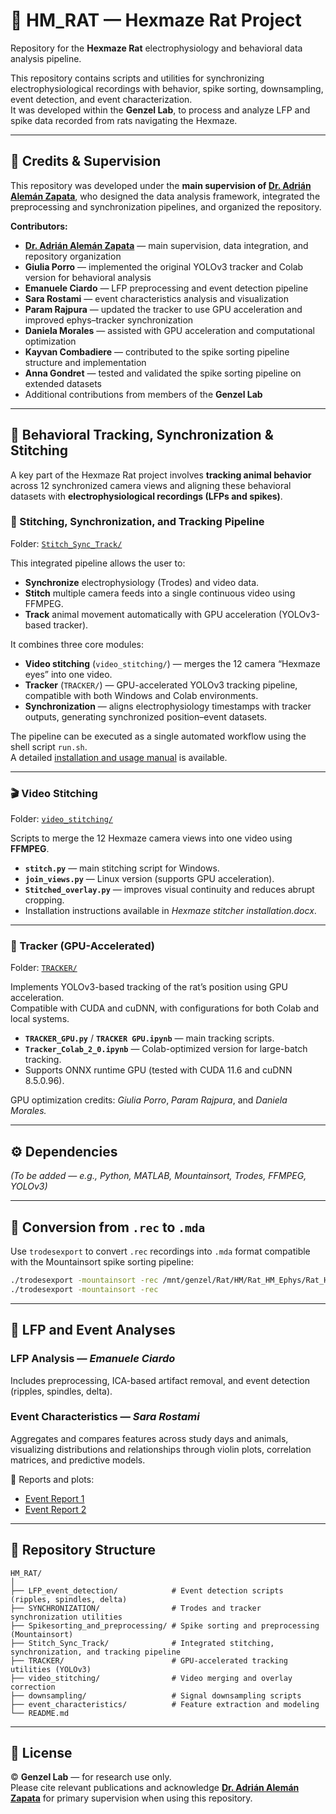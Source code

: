 # 🧠 HM_RAT — Hexmaze Rat Project  
Repository for the **Hexmaze Rat** electrophysiology and behavioral data analysis pipeline.

This repository contains scripts and utilities for synchronizing electrophysiological recordings with behavior, spike sorting, downsampling, event detection, and event characterization.  
It was developed within the **Genzel Lab**, to process and analyze LFP and spike data recorded from rats navigating the Hexmaze.

---

## 👥 Credits & Supervision

This repository was developed under the **main supervision of [Dr. Adrián Alemán Zapata](https://github.com/Aleman-Z)**, who designed the data analysis framework, integrated the preprocessing and synchronization pipelines, and organized the repository.

**Contributors:**
- **[Dr. Adrián Alemán Zapata](https://github.com/Aleman-Z)** — main supervision, data integration, and repository organization  
- **Giulia Porro** — implemented the original YOLOv3 tracker and Colab version for behavioral analysis  
- **Emanuele Ciardo** — LFP preprocessing and event detection pipeline  
- **Sara Rostami** — event characteristics analysis and visualization  
- **Param Rajpura** — updated the tracker to use GPU acceleration and improved ephys–tracker synchronization  
- **Daniela Morales** — assisted with GPU acceleration and computational optimization  
- **Kayvan Combadiere** — contributed to the spike sorting pipeline structure and implementation  
- **Anna Gondret** — tested and validated the spike sorting pipeline on extended datasets  
- Additional contributions from members of the **Genzel Lab**

---

## 🎥 Behavioral Tracking, Synchronization & Stitching

A key part of the Hexmaze Rat project involves **tracking animal behavior** across 12 synchronized camera views and aligning these behavioral datasets with **electrophysiological recordings (LFPs and spikes)**.

### 🧩 Stitching, Synchronization, and Tracking Pipeline
Folder: [`Stitch_Sync_Track/`](./Stitch_Sync_Track)

This integrated pipeline allows the user to:
- **Synchronize** electrophysiology (Trodes) and video data.  
- **Stitch** multiple camera feeds into a single continuous video using FFMPEG.  
- **Track** animal movement automatically with GPU acceleration (YOLOv3-based tracker).  

It combines three core modules:
- **Video stitching** (`video_stitching/`) — merges the 12 camera “Hexmaze eyes” into one video.  
- **Tracker** (`TRACKER/`) — GPU-accelerated YOLOv3 tracking pipeline, compatible with both Windows and Colab environments.  
- **Synchronization** — aligns electrophysiology timestamps with tracker outputs, generating synchronized position–event datasets.

The pipeline can be executed as a single automated workflow using the shell script `run.sh`.  
A detailed [installation and usage manual](https://www.dropbox.com/scl/fi/j59wadyvigqzyv650okf3/Installation-and-Usage-Manual-for-HM-Stitch-Sync-Track.docx?rlkey=q5o6ppiv1xcbkq1w2v8oodvr18dl=0) is available.

---

### 🎬 Video Stitching
Folder: [`video_stitching/`](./video_stitching)

Scripts to merge the 12 Hexmaze camera views into one video using **FFMPEG**.

- **`stitch.py`** — main stitching script for Windows.  
- **`join_views.py`** — Linux version (supports GPU acceleration).  
- **`Stitched_overlay.py`** — improves visual continuity and reduces abrupt cropping.  
- Installation instructions available in *Hexmaze stitcher installation.docx*.

---

### 🧭 Tracker (GPU-Accelerated)
Folder: [`TRACKER/`](./TRACKER)

Implements YOLOv3-based tracking of the rat’s position using GPU acceleration.  
Compatible with CUDA and cuDNN, with configurations for both Colab and local systems.

- **`TRACKER_GPU.py`** / **`TRACKER GPU.ipynb`** — main tracking scripts.  
- **`Tracker_Colab_2_0.ipynb`** — Colab-optimized version for large-batch tracking.  
- Supports ONNX runtime GPU (tested with CUDA 11.6 and cuDNN 8.5.0.96).  

GPU optimization credits: *Giulia Porro*, *Param Rajpura*, and *Daniela Morales.*

---

## ⚙️ Dependencies  
*(To be added — e.g., Python, MATLAB, Mountainsort, Trodes, FFMPEG, YOLOv3)*

---

## 🔄 Conversion from `.rec` to `.mda`

Use `trodesexport` to convert `.rec` recordings into `.mda` format compatible with the Mountainsort spike sorting pipeline:

```bash
./trodesexport -mountainsort -rec /mnt/genzel/Rat/HM/Rat_HM_Ephys/Rat_HM_Ephys_Rat5_406576/Rat_HM_Ephys_Rat5_406576_20210614/Rat_Hm_Ephys_Rat5_406576_20210614_presleep/Rat_Hm_Ephys_Rat5_406576_20210614_presleep.rec -sortingmode 1
./trodesexport -mountainsort -rec
```

---

## 🧠 LFP and Event Analyses

### LFP Analysis — *Emanuele Ciardo*  
Includes preprocessing, ICA-based artifact removal, and event detection (ripples, spindles, delta).

### Event Characteristics — *Sara Rostami*  
Aggregates and compares features across study days and animals, visualizing distributions and relationships through violin plots, correlation matrices, and predictive models.

📄 Reports and plots:
- [Event Report 1](https://docs.google.com/document/d/1gvLbRoj9SJaflvzC6W12gw_GmWY8hxWR6e2fygoqZa0/edit#)  
- [Event Report 2](https://docs.google.com/document/d/1oe6Gip6X3RxoDDiwbFWX5XeOop_DhHowTUK5JEEMFok/edit#heading=h.2gazcsgmxkub)

---

## 📂 Repository Structure
```
HM_RAT/
│
├── LFP_event_detection/            # Event detection scripts (ripples, spindles, delta)
├── SYNCHRONIZATION/                # Trodes and tracker synchronization utilities
├── Spikesorting_and_preprocessing/ # Spike sorting and preprocessing (Mountainsort)
├── Stitch_Sync_Track/              # Integrated stitching, synchronization, and tracking pipeline
├── TRACKER/                        # GPU-accelerated tracking utilities (YOLOv3)
├── video_stitching/                # Video merging and overlay correction
├── downsampling/                   # Signal downsampling scripts
├── event_characteristics/          # Feature extraction and modeling
└── README.md
```

---

## 🧾 License  
© **Genzel Lab** — for research use only.  
Please cite relevant publications and acknowledge **[Dr. Adrián Alemán Zapata](https://github.com/Aleman-Z)** for primary supervision when using this repository.
